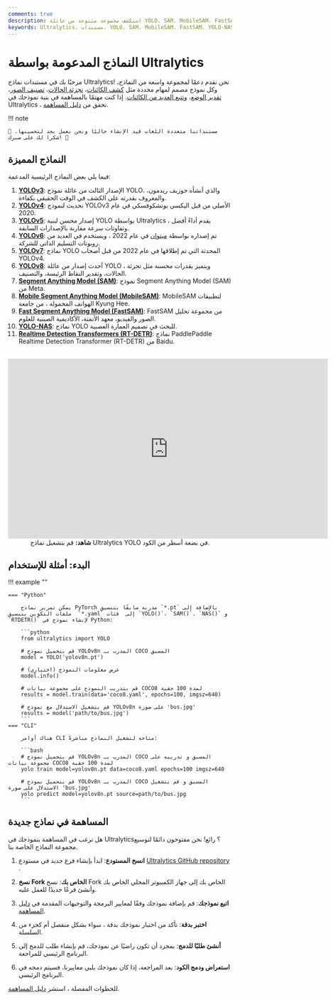 ```yaml
---
comments: true
description: استكشف مجموعة متنوعة من عائلة YOLO، SAM، MobileSAM، FastSAM، YOLO-NAS ونماذج RT-DETR المدعومة بواسطة Ultralytics. ابدأ مع أمثلة للإستخدام باستخدام واجهة سطر الأوامر ولغة البايثون.
keywords: Ultralytics، مستندات، YOLO، SAM، MobileSAM، FastSAM، YOLO-NAS، RT-DETR، نماذج، هندسات، Python، CLI
---
```


# النماذج المدعومة بواسطة Ultralytics

مرحبًا بك في مستندات نماذج Ultralytics! نحن نقدم دعمًا لمجموعة واسعة من النماذج، وكل نموذج مصمم لمهام محددة مثل [كشف الكائنات](../tasks/detect.md)، [تجزئة الحالات](../tasks/segment.md)، [تصنيف الصور](../tasks/classify.md)، [تقدير الوضع](../tasks/pose.md)، و[تتبع العديد من الكائنات](../modes/track.md). إذا كنت مهتمًا بالمساهمة في بنية نموذجك في Ultralytics ، تحقق من [دليل المساهمة](../help/contributing.md).

!!! note

    🚧 مستنداتنا متعددة اللغات قيد الإنشاء حاليًا ونحن نعمل بجد لتحسينها. شكرا لك على صبرك! 🙏

## النماذج المميزة

فيما يلي بعض النماذج الرئيسية المدعمة:

1. **[YOLOv3](yolov3.md)**: الإصدار الثالث من عائلة نموذج YOLO، والذي أنشأه جوزيف ريدمون، والمعروف بقدرته على الكشف في الوقت الحقيقي بكفاءة.
2. **[YOLOv4](yolov4.md)**: تحديث لنموذج YOLOv3 الأصلي من قبل اليكسي بوتشكوفسكي في عام 2020.
3. **[YOLOv5](yolov5.md)**: إصدار محسن لبنية YOLO بواسطة Ultralytics ، يقدم أداءً أفضل وتفاوتات سرعة مقارنة بالإصدارات السابقة.
4. **[YOLOv6](yolov6.md)**: تم إصداره بواسطة [ميتوان](https://about.meituan.com/) في عام 2022 ، ويستخدم في العديد من روبوتات التسليم الذاتي للشركة.
5. **[YOLOv7](yolov7.md)**: نماذج YOLO المحدثة التي تم إطلاقها في عام 2022 من قبل أصحاب YOLOv4.
6. **[YOLOv8](yolov8.md)**: أحدث إصدار من عائلة YOLO ، ويتميز بقدرات محسنة مثل تجزئة الحالات، وتقدير النقاط الرئيسة، والتصنيف.
7. **[Segment Anything Model (SAM)](sam.md)**: نموذج Segment Anything Model (SAM) من Meta.
8. **[Mobile Segment Anything Model (MobileSAM)](mobile-sam.md)**: MobileSAM لتطبيقات الهواتف المحمولة ، من جامعة Kyung Hee.
9. **[Fast Segment Anything Model (FastSAM)](fast-sam.md)**: FastSAM من مجموعة تحليل الصور والفيديو، معهد الأتمتة، الأكاديمية الصينية للعلوم.
10. **[YOLO-NAS](yolo-nas.md)**: نماذج YOLO للبحث في تصميم العمارة العصبية.
11. **[Realtime Detection Transformers (RT-DETR)](rtdetr.md)**: نماذج PaddlePaddle Realtime Detection Transformer (RT-DETR) من Baidu.

<p align="center">
  <br>
  <iframe width="720" height="405" src="https://www.youtube.com/embed/MWq1UxqTClU?si=nHAW-lYDzrz68jR0"
    title="YouTube video player" frameborder="0"
    allow="accelerometer; autoplay; clipboard-write; encrypted-media; gyroscope; picture-in-picture; web-share"
    allowfullscreen>
  </iframe>
  <br>
  <strong>شاهد:</strong> قم بتشغيل نماذج Ultralytics YOLO في بضعة أسطر من الكود.
</p>

## البدء: أمثلة للإستخدام

!!! example ""

    === "Python"

        يمكن تمرير نماذج PyTorch مدربة سابقًا بتنسيق `*.pt` بالإضافة إلى ملفات التكوين بتنسيق  `*.yaml` إلى  فئات `YOLO()`، `SAM()`، `NAS()` و `RTDETR()` لإنشاء نموذج في Python:

        ```python
        from ultralytics import YOLO

        # قم بتحميل نموذج YOLOv8n المدرب بـ COCO المسبق
        model = YOLO('yolov8n.pt')

        # عرض معلومات النموذج (اختياري)
        model.info()

        # قم بتدريب النموذج على مجموعة بيانات COCO8 لمدة 100 حقبة
        results = model.train(data='coco8.yaml', epochs=100, imgsz=640)

        # قم بتشغيل الاستدلال مع نموذج YOLOv8n على صورة 'bus.jpg'
        results = model('path/to/bus.jpg')
        ```
    === "CLI"

        هناك أوامر CLI متاحة لتشغيل النماذج مباشرةً:

        ```bash
        # قم بتحميل نموذج YOLOv8n المدرب بـ COCO المسبق و تدريبه على مجموعة بيانات COCO8 لمدة 100 حقبة
        yolo train model=yolov8n.pt data=coco8.yaml epochs=100 imgsz=640

        # قم بتحميل نموذج YOLOv8n المدرب بـ COCO المسبق و قم بتشغيل الاستدلال على صورة 'bus.jpg'
        yolo predict model=yolov8n.pt source=path/to/bus.jpg
        ```

## المساهمة في نماذج جديدة

هل ترغب في المساهمة بنموذجك في Ultralytics؟ رائع! نحن مفتوحون دائمًا لتوسيع مجموعة النماذج الخاصة بنا.

1. **انسخ المستودع**: ابدأ بإنشاء فرع جديد في مستودع [Ultralytics GitHub repository ](https://github.com/ultralytics/ultralytics).

2. **نسخ Fork الخاص بك**: نسخ Fork الخاص بك إلى جهاز الكمبيوتر المحلي الخاص بك وأنشئ فرعًا جديدًا للعمل عليه.

3. **اتبع نموذجك**: قم بإضافة نموذجك وفقًا لمعايير البرمجة والتوجيهات المقدمة في [دليل المساهمة](../help/contributing.md).

4. **اختبر بدقة**: تأكد من اختبار نموذجك بدقة ، سواء بشكل منفصل أم كجزء من السلسلة.

5. **أنشئ طلبًا للدمج**: بمجرد أن تكون راضيًا عن نموذجك، قم بإنشاء طلب للدمج إلى البرنامج الرئيسي للمراجعة.

6. **استعراض ودمج الكود**: بعد المراجعة، إذا كان نموذجك يلبي معاييرنا، فسيتم دمجه في البرنامج الرئيسي.

للخطوات المفصلة ، استشر [دليل المساهمة](../help/contributing.md).
